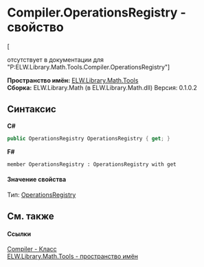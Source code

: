 # Compiler.OperationsRegistry - свойство
 

\[<summary> отсутствует в документации для "P:ELW.Library.Math.Tools.Compiler.OperationsRegistry"\]

**Пространство имён:**&nbsp;<a href="N_ELW_Library_Math_Tools">ELW.Library.Math.Tools</a><br />**Сборка:**&nbsp;ELW.Library.Math (в ELW.Library.Math.dll) Версия: 0.1.0.2

## Синтаксис

**C#**<br />
``` C#
public OperationsRegistry OperationsRegistry { get; }
```

**F#**<br />
``` F#
member OperationsRegistry : OperationsRegistry with get

```


#### Значение свойства
Тип:&nbsp;<a href="T_ELW_Library_Math_OperationsRegistry">OperationsRegistry</a>

## См. также


#### Ссылки
<a href="T_ELW_Library_Math_Tools_Compiler">Compiler - Класс</a><br /><a href="N_ELW_Library_Math_Tools">ELW.Library.Math.Tools - пространство имён</a><br />